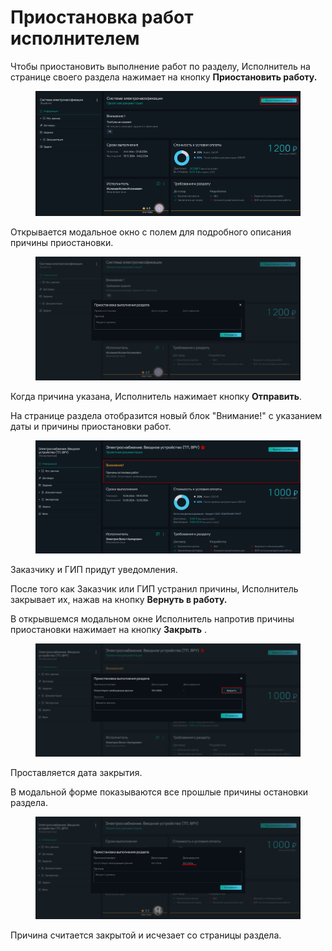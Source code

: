 # Приостановка работ исполнителем

Чтобы приостановить выполнение работ по разделу, Исполнитель на странице своего раздела нажимает на кнопку **Приостановить работу.**

<figure><img src="../gitbook/assets/image (334).png" alt=""><figcaption></figcaption></figure>

Открывается модальное окно с полем для подробного описания причины приостановки.

<figure><img src="../gitbook/assets/image (335).png" alt=""><figcaption></figcaption></figure>

Когда причина указана, Исполнитель нажимает кнопку **Отправить**.

На странице раздела отобразится новый блок "Внимание!" с указанием даты и причины приостановки работ.&#x20;

<figure><img src="../gitbook/assets/image (1845).png" alt=""><figcaption></figcaption></figure>

Заказчику и ГИП придут уведомления.

После того как Заказчик или ГИП устранил причины, Исполнитель закрывает их, нажав на кнопку **Вернуть в работу.**

В открывшемся модальном окне Исполнитель напротив причины приостановки нажимает на кнопку **Закрыть** .

<figure><img src="../gitbook/assets/image (1846).png" alt=""><figcaption></figcaption></figure>

Проставляется дата закрытия.

В модальной форме показываются все прошлые причины остановки раздела.

<figure><img src="../gitbook/assets/image (1847).png" alt=""><figcaption></figcaption></figure>

Причина считается закрытой и исчезает со страницы раздела.
